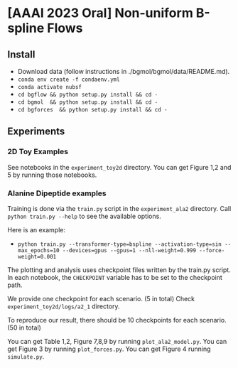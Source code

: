 # [AAAI 2023 Oral] Non-uniform B-spline Flows


## Install
-  Download data (follow instructions in ./bgmol/bgmol/data/README.md).
- `conda env create -f condaenv.yml`
- `conda activate nubsf`
- `cd bgflow && python setup.py install && cd -`
- `cd bgmol  && python setup.py install && cd -`
- `cd bgforces  && python setup.py install && cd -`


## Experiments


### 2D Toy Examples
See notebooks in the `experiment_toy2d` directory.
You can get Figure 1,2 and 5 by running those notebooks.

### Alanine Dipeptide examples
Training is done via the `train.py` script in the `experiment_ala2` directory.
Call `python train.py --help` to see the available options.

Here is an example:

- `python train.py --transformer-type=bspline --activation-type=sin --max_epochs=10 --devices=gpus --gpus=1 --nll-weight=0.999 --force-weight=0.001` 

The plotting and analysis uses checkpoint files written by the train.py script.
In each notebook, the `CHECKPOINT` variable has to be set to the checkpoint path.

We provide one checkpoint for each scenario. (5 in total)
Check `experiment_toy2d/logs/a2_1` directory.

To reproduce our result, there should be 10 checkpoints for each scenario. (50 in total)

You can get Table 1,2, Figure 7,8,9 by running `plot_ala2_model.py`.
You can get Figure 3 by running `plot_forces.py`.
You can get Figure 4 running `simulate.py`.
